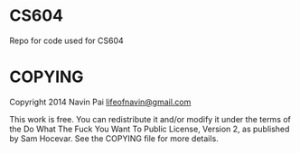 CS604
=====

Repo for code used for CS604

COPYING
=====

Copyright  2014 Navin Pai <lifeofnavin@gmail.com>

This work is free. You can redistribute it and/or modify it under the
terms of the Do What The Fuck You Want To Public License, Version 2,
as published by Sam Hocevar. See the COPYING file for more details.
